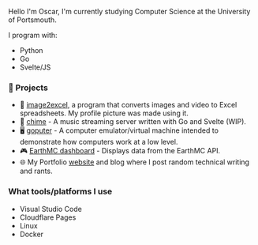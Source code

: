 Hello I'm Oscar, I'm currently studying Computer Science at the University of Portsmouth.

I program with:
- Python
- Go
- Svelte/JS

### :construction: Projects

 - :pencil: [image2excel](https://github.com/sccreeper/image2excel), a program that converts images and video to Excel spreadsheets. My profile picture was made using it.
 - :musical_note: [chime](https://github.com/sccreeper/chime) - A music streaming server written with Go and Svelte (WIP).
 - :desktop_computer: [goputer](https://github.com/sccreeper/goputer) - A computer emulator/virtual machine intended to demonstrate how computers work at a low level.
 - :video_game: [EarthMC dashboard](https://github.com/sccreeper/earthmcdashboard) - Displays data from the EarthMC API.
 - :globe_with_meridians: My Portfolio [website](https://www.oscarcp.net/) and blog where I post random technical writing and rants.

 ### What tools/platforms I use

 - Visual Studio Code
 - Cloudflare Pages
 - Linux
 - Docker
